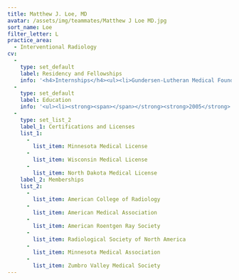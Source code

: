 ```yaml
---
title: Matthew J. Loe, MD
avatar: /assets/img/teammates/Matthew J Loe MD.jpg
sort_name: Loe
filter_letter: L
practice_area:
  - Interventional Radiology
cv:
  - 
    type: set_default
    label: Residency and Fellowships
    info: '<h4>Internships</h4><ul><li>Gundersen-Lutheran Medical Foundation, Lacrosse, WI, 2005-2006</li></ul><h4>Residencies</h4><ul><li>Mayo Clinic College of Medicine, Rochester, MN, Diagnostic Radiology, 2006-2010</li></ul><h4>Fellowships</h4><ul><li>Hospital of the University of Pennsylvania, Philadelphia, PA, Vascular & Interventional Radiology, 2010-2011</li></ul>'
  - 
    type: set_default
    label: Education
    info: '<ul><li><strong><span></span></strong><strong>2005</strong> - MD - Mayo Clinic College of Medicine, Rochester, MN</li><li><strong>2001</strong> - BS - University of Arizona, Tucson, AZ<span></span></li></ul>'
  - 
    type: set_list_2
    label_1: Certifications and Licenses
    list_1:
      - 
        list_item: Minnesota Medical License
      - 
        list_item: Wisconsin Medical License
      - 
        list_item: North Dakota Medical License
    label_2: Memberships
    list_2:
      - 
        list_item: American College of Radiology
      - 
        list_item: American Medical Association
      - 
        list_item: American Roentgen Ray Society
      - 
        list_item: Radiological Society of North America
      - 
        list_item: Minnesota Medical Association
      - 
        list_item: Zumbro Valley Medical Society
---
```

